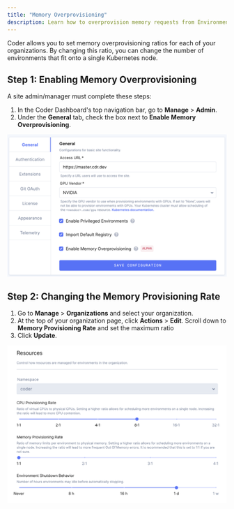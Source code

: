 ```yaml
---
title: "Memory Overprovisioning"
description: Learn how to overprovision memory requests from Environments.
---
```


Coder allows you to set memory overprovisioning ratios for each of
your organizations. By changing this ratio, you can change the number of
environments that fit onto a single Kubernetes node.

## Step 1: Enabling Memory Overprovisioning

A site admin/manager must complete these steps:

1. In the Coder Dashboard's top navigation bar, go to **Manage** > **Admin**.
2. Under the **General** tab, check the box next to **Enable Memory
   Overprovisioning**.

![Enable memory overprovisioning](../assets/enable-memory-overprovisioning.png)

## Step 2: Changing the Memory Provisioning Rate

1. Go to **Manage** > **Organizations** and select your organization.
2. At the top of your organization page, click **Actions** > **Edit**. Scroll
   down to **Memory Provisioning Rate** and set the maximum ratio
3. Click **Update**.

![Set memory overprovisioning ratios](../assets/set-memory-ratios.png)
